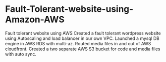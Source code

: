 # Fault-Tolerant-website-using-Amazon-AWS
Fault tolerant website using AWS
Created a fault tolerant wordpress website using Autoscaling and load balancer in our own VPC.
Launched a mysql DB engine in AWS RDS with multi-az.
Routed media files in and out of AWS cloudfront.
Created a two separate AWS S3 bucket for code and media files with auto sync.
